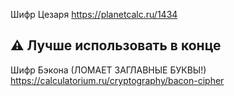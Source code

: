 Шифр Цезаря https://planetcalc.ru/1434 

## :warning: Лучше использовать в конце
Шифр Бэкона (ЛОМАЕТ ЗАГЛАВНЫЕ БУКВЫ!) https://calculatorium.ru/cryptography/bacon-cipher
